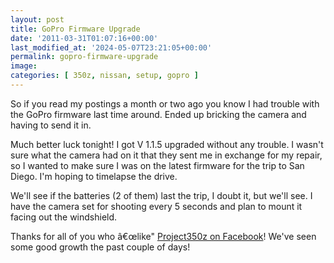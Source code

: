```yaml
---
layout: post
title: GoPro Firmware Upgrade
date: '2011-03-31T01:07:16+00:00'
last_modified_at: '2024-05-07T23:21:05+00:00'
permalink: gopro-firmware-upgrade
image:
categories: [ 350z, nissan, setup, gopro ]
---
```

So if you read my postings a month or two ago you know I had trouble with the GoPro firmware last time around. Ended up bricking the camera and having to send it in.

Much better luck tonight! I got V 1.1.5 upgraded without any trouble. I wasn't sure what the camera had on it that they sent me in exchange for my repair, so I wanted to make sure I was on the latest firmware for the trip to San Diego. I'm hoping to timelapse the drive.

We'll see if the batteries (2 of them) last the trip, I doubt it, but we'll see. I have the camera set for shooting every 5 seconds and plan to mount it facing out the windshield.

Thanks for all of you who â€œlike" [Project350z on Facebook](https://facebook.com/project350z)! We've seen some good growth the past couple of days!





